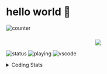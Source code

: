 # hello world 👋
<!--
<h1 align="center">Hello World 👋</h1>
-->
![counter](https://komarev.com/ghpvc/?username=joypreetsinghbhullar&color=green)

<h3 align="center"></h3>
<p align="center">
  <a href="https://skillicons.dev">
    <img src="https://skillicons.dev/icons?i=ts,js,py,rust,nodejs,postgres,mongo,react,docker,html&coding=cute" />
  </a>
</p>

![status](https://api.statusbadges.me/badge/status/1224986334343725188?simple=true)
![playing](https://api.statusbadges.me/badge/playing/1224986334343725188)
![vscode](https://api.statusbadges.me/badge/vscode/1224986334343725188)
<details>
  
  <summary>Coding Stats</summary>

  <a href="#">![Github stats](https://github-readme-stats.vercel.app/api?username=joypreetsinghbhullar&show_icons=true&theme=dark&hide_border=true)</a>
[![GitHub Streak](http://github-readme-streak-stats.herokuapp.com?user=joypreetsinghbhullar&theme=dark&background=000000)](https://git.io/streak-stats)</a>
![Top Langs](https://github-readme-stats.vercel.app/api/top-langs/?username=joypreetsinghbhullar&layout=compact&theme=blueberry&count_private=true&hide_border=true)</a>
</details>


<!--
**joypreetsinghbhullar/joypreetsinghbhullar** is a ✨ _special_ ✨ repository because its `README.md` (this file) appears on your GitHub profile.

Here are some ideas to get you started:

- 🔭 I’m currently working on ...
- 🌱 I’m currently learning ...
- 👯 I’m looking to collaborate on ...
- 🤔 I’m looking for help with ...
- 💬 Ask me about ...
- 📫 How to reach me: ...
- 😄 Pronouns: ...
- ⚡ Fun fact: ...
-->


